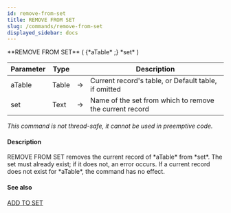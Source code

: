 ```yaml
---
id: remove-from-set
title: REMOVE FROM SET
slug: /commands/remove-from-set
displayed_sidebar: docs
---
```


<!--REF #_command_.REMOVE FROM SET.Syntax-->**REMOVE FROM SET** ( {*aTable* ;} *set* )<!-- END REF-->
<!--REF #_command_.REMOVE FROM SET.Params-->
| Parameter | Type |  | Description |
| --- | --- | --- | --- |
| aTable | Table | &#8594;  | Current record's table, or Default table, if omitted |
| set | Text | &#8594;  | Name of the set from which to remove the current record |

<!-- END REF-->

*This command is not thread-safe, it cannot be used in preemptive code.*


#### Description 

<!--REF #_command_.REMOVE FROM SET.Summary-->REMOVE FROM SET removes the current record of *aTable* from *set*.<!-- END REF--> The set must already exist; if it does not, an error occurs. If a current record does not exist for *aTable*, the command has no effect.

#### See also 

[ADD TO SET](add-to-set.md)  